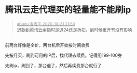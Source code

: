# 腾讯云走代理买的轻量能不能刷ip


<div class="quote"><blockquote><font size="2"><a href="https://www.hostloc.com/forum.php?mod=redirect&amp;goto=findpost&amp;pid=9382735&amp;ptid=760732" target="_blank"><font color="#999999">abudu 发表于 2020-10-31 21:50</font></a></font><br />
退款到腾讯云余额时是退24还是折扣，到时候重开有没有影响</blockquote></div><br />
前两台好像是全价，两台机后开始按时间收费<img id="aimg_ILzHH" onclick="zoom(this, this.src, 0, 0, 0)" class="zoom" src="https://cdn.jsdelivr.net/gh/hishis/forum-master/public/images/patch.gif" onmouseover="img_onmouseoverfunc(this)" onload="thumbImg(this)" border="0" alt="" />

先按月买，刷到可用的IP后，找代理去续费，记得用199-100券<img id="aimg_zbAij" onclick="zoom(this, this.src, 0, 0, 0)" class="zoom" src="https://cdn.jsdelivr.net/gh/hishis/forum-master/public/images/patch.gif" onmouseover="img_onmouseoverfunc(this)" onload="thumbImg(this)" border="0" alt="" />

先刷ip，刷到了，那台退了，然后再续费那台就行了
